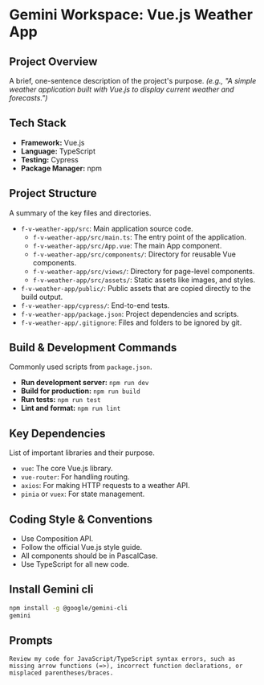 # Gemini Workspace: Vue.js Weather App

## Project Overview

A brief, one-sentence description of the project's purpose.
*(e.g., "A simple weather application built with Vue.js to display current weather and forecasts.")*

## Tech Stack

- **Framework:** Vue.js
- **Language:** TypeScript
- **Testing:** Cypress
- **Package Manager:** npm

## Project Structure

A summary of the key files and directories.

- `f-v-weather-app/src`: Main application source code.
  - `f-v-weather-app/src/main.ts`: The entry point of the application.
  - `f-v-weather-app/src/App.vue`: The main App component.
  - `f-v-weather-app/src/components/`: Directory for reusable Vue components.
  - `f-v-weather-app/src/views/`: Directory for page-level components.
  - `f-v-weather-app/src/assets/`: Static assets like images, and styles.
- `f-v-weather-app/public/`: Public assets that are copied directly to the build output.
- `f-v-weather-app/cypress/`: End-to-end tests.
- `f-v-weather-app/package.json`: Project dependencies and scripts.
- `f-v-weather-app/.gitignore`: Files and folders to be ignored by git.

## Build & Development Commands

Commonly used scripts from `package.json`.

- **Run development server:** `npm run dev`
- **Build for production:** `npm run build`
- **Run tests:** `npm run test`
- **Lint and format:** `npm run lint`

## Key Dependencies

List of important libraries and their purpose.

- `vue`: The core Vue.js library.
- `vue-router`: For handling routing.
- `axios`: For making HTTP requests to a weather API.
- `pinia` or `vuex`: For state management.

## Coding Style & Conventions

- Use Composition API.
- Follow the official Vue.js style guide.
- All components should be in PascalCase.
- Use TypeScript for all new code.

## Install Gemini cli

```bash
npm install -g @google/gemini-cli
gemini
```

## Prompts

```text
Review my code for JavaScript/TypeScript syntax errors, such as missing arrow functions (=>), incorrect function declarations, or misplaced parentheses/braces.
```
